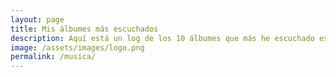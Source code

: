 ```yaml
---
layout: page
title: Mis álbumes más escuchados
description: Aquí está un log de los 10 álbumes que más he escuchado este último mes (vía Last.fm).
image: /assets/images/logo.png
permalink: /musica/
---
```


<div class="row" id="lastfm-albums-grid">
</div>

